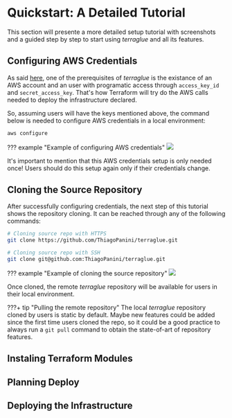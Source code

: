 # Quickstart: A Detailed Tutorial

This section will presente a more detailed setup tutorial with screenshots and a guided step by step to start using *terraglue* and all its features.

## Configuring AWS Credentials

As said [here](basic-tutorial.md#quickstart-a-basic-tutorial), one of the prerequisites of *terraglue* is the existance of an AWS account and an user with programatic access through `access_key_id` and `secret_access_key`. That's how Terraform will try do the AWS calls needed to deploy the infrastructure declared.

So, assuming users will have the keys mentioned above, the command below is needed to configure AWS credentials in a local environment:

```bash
aws configure
```

??? example "Example of configuring AWS credentials"
    ![](https://raw.githubusercontent.com/ThiagoPanini/terraglue/feature/terraglue-refactor/docs/assets/imgs/quickstart-tutorial/01-aws-configure.png)

It's important to mention that this AWS credentials setup is only needed once! Users should do this setup again only if their credentials change.


## Cloning the Source Repository

After successfully configuring credentials, the next step of this tutorial shows the repository cloning. It can be reached through any of the following commands:

```bash
# Cloning source repo with HTTPS
git clone https://github.com/ThiagoPanini/terraglue.git
```

```bash
# Cloning source repo with SSH
git clone git@github.com:ThiagoPanini/terraglue.git
```

??? example "Example of cloning the source repository"
    ![](https://raw.githubusercontent.com/ThiagoPanini/terraglue/feature/terraglue-refactor/docs/assets/imgs/quickstart-tutorial/02-git-clone.png)

Once cloned, the remote *terraglue* repository will be available for users in their local environment.

???+ tip "Pulling the remote repository"
    The local *terraglue* repository cloned by users is static by default. Maybe new features could be added since the first time users cloned the repo, so it could be a good practice to always run a `git pull` command to obtain the state-of-art of repository features.


## Instaling Terraform Modules

## Planning Deploy

## Deploying the Infrastructure